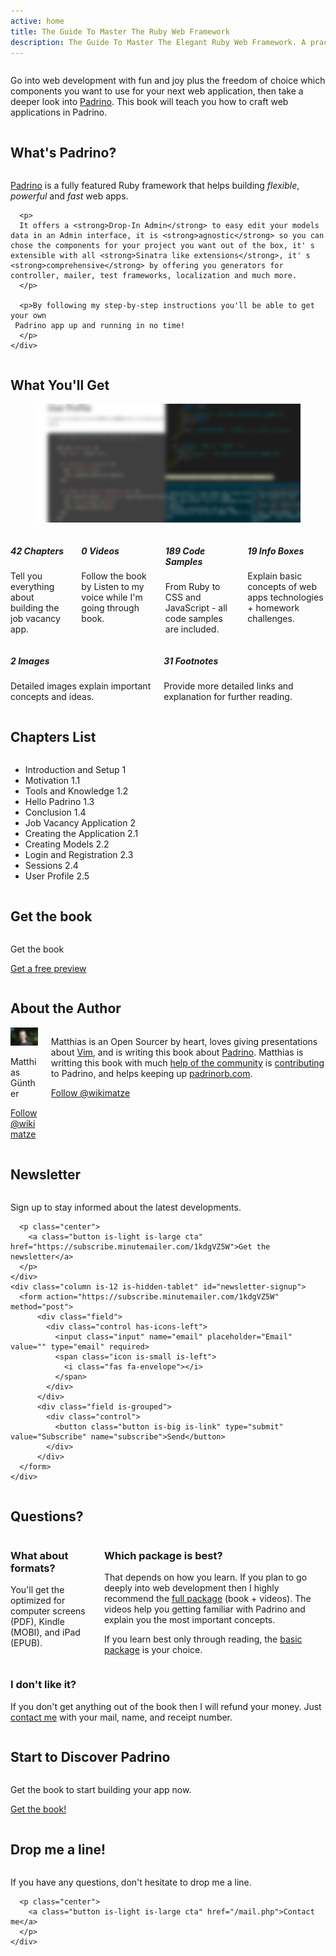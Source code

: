 ```yaml
---
active: home
title: The Guide To Master The Ruby Web Framework
description: The Guide To Master The Elegant Ruby Web Framework. A practical approach to learn crafting web applications in Padrino. Written by @wikimatze. If you want to go into web development with ease and no boundaries to which components you want to use, then dig into Padrino.
---
```

<section>
  <div class="columns">
    <div class="column is-12">
      <p>
        Go into web development with fun and joy plus the freedom of choice which
        components you want to use for your next web application, then take a deeper look into <a href="http://padrinorb.com/">Padrino</a>.
        This book will teach you how to craft web applications in Padrino.
      </p>
    </div>
  </div>
</section>

<section class="information">
  <h2>What's Padrino?</h2>
  <div class="columns">
    <div class="column is-12">
      <p class="intro">
        <a href="http://padrinorb.com/" title="Padrino">Padrino</a> is a fully featured Ruby framework that helps
        building <i>flexible</i>, <i>powerful</i> and <i>fast</i> web apps.
      </p>

      <p>
      It offers a <strong>Drop-In Admin</strong> to easy edit your models data in an Admin interface, it is <strong>agnostic</strong> so you can chose the components for your project you want out of the box, it' s extensible with all <strong>Sinatra like extensions</strong>, it' s <strong>comprehensive</strong> by offering you generators for controller, mailer, test frameworks, localization and much more.
      </p>

      <p>By following my step-by-step instructions you'll be able to get your own
     Padrino app up and running in no time!
      </p>
    </div>
  </div>
</section>

<section class="information">
  <h2>What You'll Get</h2>
  <figure class="image">
    <img class="lazy" src="/images/get_medium_blur.png" data-src="/images/get.png" data-srcset="/images/get.png 2000w, https://farm2.staticflickr.com/1862/44131803302_8229d12149_o_d.png 1000w, https://farm2.staticflickr.com/1879/43461920344_619d782d7b_o_d.png 700w" sizes="100%" alt="What you can get from the book">
  </figure>
  <div class="columns">
    <div class="column is-4">
      <div class="feature">
        <i class="far fa-copy fa-2x"></i>
        <h5>42 Chapters</h5>
        <p>
          Tell you everything about building the job vacancy app.
        </p>
      </div>
    </div>
    <div class="column is-4 hide">
      <div class="feature">
        <i class="far far fa-file-video fa-2x"></i>
        <h5>0 Videos</h5>
        <p>
          Follow the book by Listen to my voice while I'm going through book.
        </p>
      </div>
    </div>
    <div class="column is-4">
      <div class="feature">
        <i class="far fa-file-code fa-2x"></i>
        <h5>189 Code Samples</h5>
        <p>
          From Ruby to CSS and JavaScript - all code samples are included.
        </p>
      </div>
    </div>
    <div class="column is-4">
     <div class="feature">
        <i class="far fa-file-alt fa-2x"></i>
        <h5>19 Info Boxes</h5>
        <p>
          Explain basic concepts of web apps technologies + homework challenges.
        </p>
      </div>
    </div>
  </div>
  <div class="columns">
    <div class="column is-4">
      <div class="feature">
        <i class="far fa-file-image fa-2x"></i>
        <h5>2 Images</h5>
        <p>
          Detailed images explain important concepts and ideas.
        </p>
      </div>
    </div>
    <div class="column is-4">
      <div class="feature">
        <i class="far fa-sticky-note fa-2x"></i>
        <h5>31 Footnotes</h5>
        <p>
          Provide more detailed links and explanation for further reading.
        </p>
      </div>
    </div>
  </div>
</section>

<section class="information" id="chapters">
  <h2>Chapters List</h2>
  <div class="columns">
    <div class="column is-10">
      <ul class="list">
        <li>
          Introduction and Setup
          <span class="chapter-number">1</span>
        </li>
        <li>
          <span class="subchapter">Motivation</span>
          <span class="chapter-number">1.1</span>
        </li>
        <li>
          <span class="subchapter">Tools and Knowledge</span>
          <span class="chapter-number">1.2</span>
        </li>
        <li>
          <span class="subchapter">Hello Padrino</span>
          <span class="chapter-number">1.3</span>
        </li>
        <li>
          <span class="subchapter">Conclusion</span>
          <span class="chapter-number">1.4</span>
        </li>
        <li>
          Job Vacancy Application
          <span class="chapter-number">2</span>
        </li>
        <li>
          <span class="subchapter">Creating the Application</span>
          <span class="chapter-number">2.1</span>
        </li>
        <li>
          <span class="subchapter">Creating Models</span>
          <span class="chapter-number">2.2</span>
        </li>
        <li>
          <span class="subchapter">Login and Registration</span>
          <span class="chapter-number">2.3</span>
        </li>
        <li>
          <span class="subchapter">Sessions</span>
          <span class="chapter-number">2.4</span>
        </li>
        <li>
          <span class="subchapter">User Profile</span>
          <span class="chapter-number">2.5</span>
        </li>
      </ul>
    </div>
  </div>
</section>

<section class="information" class="is-hidden-tablet">
  <h2>Get the book</h2>
  <div class="columns">
    <div class="column is-12 center">
    <p>
      <a class="button is-danger is-large" style="text-decoration: none; margin-right: 10px" href="/packages/">Get the book</a>
    </p>
    <p>
      <a class="button is-success is-big cta-mobile"  href="https://subscribe.minutemailer.com/1kdgVZ5W">Get a free preview</a>
    </p>
    </div>
  </div>
</section>

<section class="information" id="author">
  <h2>About the Author</h2>
  <div class="columns">
    <div class="column is-2">
      <img class="lazy center image circle" src="/images/wikimatze_small_blur.png" data-src="/images/wikimatze.png" data-srcset="https://farm2.staticflickr.com/1881/29242441647_d92e894e66_o_d.png 2000w, https://farm2.staticflickr.com/1842/30312619668_cc09e241e0_o_d.png 1000w, https://farm2.staticflickr.com/1812/43274122665_f0f21facf4_o_d.png 700w" sizes="100%"  alt="Matthias Günther loves Vim and painting Warhammer figures">
      <p class="center name is-hidden-tablet">
        Matthias Günther
      </p>
      <p class="center is-hidden-tablet">
        <a href="https://twitter.com/wikimatze">Follow @wikimatze</a>
      </p>
    </div>
    <div class="column is-10">
      <p>Matthias is an Open Sourcer by heart, loves giving presentations about
      <a href="http://www.vim.org/" title="Vim">Vim</a>, and is writing this book about
      <a href="http://www.padrinorb.com/" title="Padrino">Padrino</a>.
      Matthias is writting this book with much
      <a href="https://github.com/padrinobook/padrinobook/issues?page=1&state=closed" title="help of the Padrino community">help of the community</a>
      is <a href="https://github.com/padrino/padrino-framework/contributors" title="Contributing to Padrino">contributing</a> to Padrino, and helps
      keeping up <a href="http://padrinorb.com/" title="Padrino website">padrinorb.com</a>.
      </p>
      <p class="is-hidden-mobile">
        <a href="https://twitter.com/wikimatze">Follow @wikimatze</a>
      </p>
    </div>
  </div>
</section>

<section class="information">
  <h2>Newsletter</h2>
  <div class="columns">
    <div class="column is-12 is-hidden-mobile">
      <p class="center">Sign up to stay informed about the latest developments.
      </p>

      <p class="center">
        <a class="button is-light is-large cta" href="https://subscribe.minutemailer.com/1kdgVZ5W">Get the newsletter</a>
      </p>
    </div>
    <div class="column is-12 is-hidden-tablet" id="newsletter-signup">
      <form action="https://subscribe.minutemailer.com/1kdgVZ5W" method="post">
          <div class="field">
            <div class="control has-icons-left">
              <input class="input" name="email" placeholder="Email" value="" type="email" required>
              <span class="icon is-small is-left">
                <i class="fas fa-envelope"></i>
              </span>
            </div>
          </div>
          <div class="field is-grouped">
            <div class="control">
              <button class="button is-big is-link" type="submit" value="Subscribe" name="subscribe">Send</button>
            </div>
          </div>
      </form>
    </div>
  </div>
</section>

<section class="information" id="questions">
  <h2>Questions?</h2>
  <div class="columns">
    <div class="column is-5 is-offset-1">
      <h3>What about formats?</h3>
      <p>You'll get the optimized for computer screens (PDF), Kindle (MOBI), and iPad (EPUB).</p>
    </div>
    <div class="column is-5">
      <h3>Which package is best?</h3>
      <p>
        That depends on how you learn. If you plan to go deeply into web development then I highly recommend the
        <a href="/packages#full-package">full package</a> (book + videos).
        The videos help you getting familiar with Padrino and explain you the most important concepts.
      </p>
      <p>
        If you learn best only through reading, the <a href="/packages#basic-package">basic package</a> is your choice.
      </p>
    </div>
  </div>
  <div class="columns">
    <div class="column is-5 is-offset-1">
      <h3>I don't like it?</h3>
      <p>If you don't get anything out of the book then I will refund your money. Just <a href="/mail.php">contact me</a> with your mail, name,
      and receipt number.</p>
    </div>
  </div>

  <h2>Start to Discover Padrino</h2>
  <div class="columns">
    <div class="column is-12">
      <p class="center">
        Get the book to start building your app now.
      </p>
      <p class="center">
        <a class="button is-light is-large cta" href="https://www.softcover.io/books/wikimatze/padrinobook#pricing">Get the book!</a>
      </p>
    </div>
  </div>
</section>

<section class="information">
  <h2>Drop me a line!</h2>
  <div class="columns">
    <div class="column is-12">
      <p class="center">If you have any questions, don't hesitate to drop me a line.</p>

      <p class="center">
        <a class="button is-light is-large cta" href="/mail.php">Contact me</a>
      </p>
    </div>
  </div>
</section>
